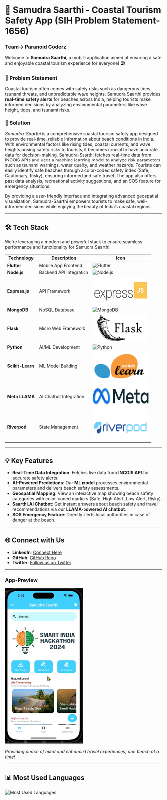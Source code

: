 # 🌊 Samudra Saarthi - Coastal Tourism Safety App (SIH Problem Statement- 1656)
### Team-> Paranoid Coderz

Welcome to **Samudra Saarthi**, a mobile application aimed at ensuring a safe and enjoyable coastal tourism experience for everyone! 🏖️

### 📜 Problem Statement
Coastal tourism often comes with safety risks such as dangerous tides, tsunami threats, and unpredictable wave heights. Samudra Saarthi provides **real-time safety alerts** for beaches across India, helping tourists make informed decisions by analyzing environmental parameters like wave height, tides, and tsunami risks.

### 🚀 Solution

*Samudra-Saarthi* is a comprehensive coastal tourism safety app designed to provide real-time, reliable information about beach conditions in India. With environmental factors like rising tides, coastal currents, and wave heights posing safety risks to tourists, it becomes crucial to have accurate data for decision-making. Samudra-Saarthi fetches real-time data from INCOIS APIs and uses a machine learning model to analyze risk parameters such as tsunami warnings, water quality, and weather hazards. Tourists can easily identify safe beaches through a color-coded safety index (Safe, Cautionary, Risky), ensuring informed and safe travel. The app also offers past data analysis, recreational activity suggestions, and an SOS feature for emergency situations.

By providing a user-friendly interface and integrating advanced geospatial visualization, Samudra-Saarthi empowers tourists to make safe, well-informed decisions while enjoying the beauty of India’s coastal regions.

---

## 🛠️ Tech Stack

We're leveraging a modern and powerful stack to ensure seamless performance and functionality for Samudra Saarthi:

| **Technology**  | **Description**  | **Icon** |
|-----------------|------------------|----------|
| **Flutter**     | Mobile App Frontend | ![Flutter](https://img.icons8.com/color/48/000000/flutter.png) |
| **Node.js**     | Backend API Integration | ![Node.js](https://img.icons8.com/color/48/000000/nodejs.png) |
| **Express.js**  | API Framework | <img src="https://github.com/pianist22/Images/blob/main/Express%2Cjs.png" alt="Flutter" width="180" height='90'> |
| **MongoDB**     | NoSQL Database | ![MongoDB](https://img.icons8.com/color/48/000000/mongodb.png) |
| **Flask**       | Micro Web Framework | <img src="https://github.com/pianist22/Images/blob/main/Flask.png" alt="Flutter" width="180" height='90'> |
| **Python**      | AI/ML Development | ![Python](https://img.icons8.com/color/48/000000/python.png) |
| **Scikit-Learn**| ML Model Building | <img src="https://github.com/pianist22/Images/blob/main/Scikit-learn.png" alt="Flutter" width="180" height='90'>|
| **Meta LLAMA**  | AI Chatbot Integration | <img src="https://github.com/pianist22/Images/blob/main/Meta.png" alt="Flutter" width="180" height='90'> |
| **Riverpod**    | State Management | <img src="https://github.com/pianist22/Images/blob/main/riverpod.png" alt="Flutter" width="180" height='90'> |

---

## 💡 Key Features

- **Real-Time Data Integration**: Fetches live data from **INCOIS API** for accurate safety alerts.
- **AI-Powered Predictions**: Our **ML model** processes environmental parameters and delivers beach safety assessments.
- **Geospatial Mapping**: View an interactive map showing beach safety categories with color-coded markers (Safe, High Alert, Low Alert, Risky).
- **Saarthi.AI Chatbot**: Get instant answers about beach safety and travel recommendations via our **LLAMA-powered AI chatbot**.
- **SOS Emergency Feature**: Directly alerts local authorities in case of danger at the beach.
  
---

## 🌐 Connect with Us

- **LinkedIn**: [Connect Here](https://www.linkedin.com)
- **GitHub**: [GitHub Repo](https://www.github.com)
- **Twitter**: [Follow us on Twitter](https://www.twitter.com)

---

### App-Preview
<img src="https://github.com/pianist22/Images/blob/main/AppPreview.jpeg" alt="Flutter" width="250" height='500'>

*Providing peace of mind and enhanced travel experiences, one beach at a time!*

---

## 📊 Most Used Languages

![Most Used Languages](https://github-readme-stats.vercel.app/api/top-langs/?username=yourusername&layout=compact)

